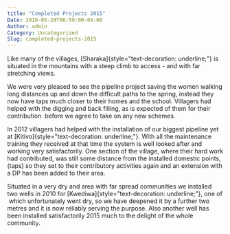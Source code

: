 ```yaml
---
title: "Completed Projects 2015"
Date: 2016-05-28T06:59:00-04:00
Author: admin
Category: Uncategorized
Slug: completed-projects-2015
---
```


Like many of the villages, [Sharaka]{style="text-decoration: underline;"} is situated in the mountains with a steep climb to access - and with far stretching views.

We were very pleased to see the pipeline project saving the women walking long distances up and down the difficult paths to the spring, instead they now have taps much closer to their homes and the school. Villagers had helped with the digging and back filling, as is expected of them for their contribution  before we agree to take on any new schemes.

In 2012 villagers had helped with the installation of our biggest pipeline yet at [Kitivo]{style="text-decoration: underline;"}. With all the maintenance training they received at that time the system is well looked after and working very satisfactorily. One section of the village, where their hard work had contributed, was still some distance from the installed domestic points, (taps) so they set to their contributory activities again and an extension with a DP has been added to their area.

Situated in a very dry and area with far spread communities we installed two wells in 2010 for [Kwediwa]{style="text-decoration: underline;"}, one of  which unfortunately went dry, so we have deepened it by a further two metres and it is now reliably serving the purpose. Also another well has been installed satisfactorily 2015 much to the delight of the whole community.

 
